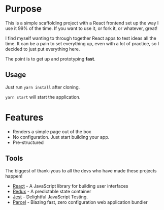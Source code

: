 # Purpose

This is a simple scaffolding project with a React frontend set up the way I use it 99% of the time. If you want to use it, or fork it, or whatever, great!

I find myself wanting to through together React apps to test ideas all the time. It can be a pain to set everything up, even with a lot of practice, so I decided to just put everything here.

The point is to get up and prototyping **fast**.

## Usage

Just run `yarn install` after cloning.

`yarn start` will start the application.

# Features

-   Renders a simple page out of the box
-   No configuration. Just start building your app.
-   Pre-structured

## Tools

The biggest of thank-yous to all the devs who have made these projects happen!

-   [React](https://github.com/facebook/react/) - A JavaScript library for building user interfaces
-   [Redux](https://github.com/reduxjs/redux) - A predictable state container
-   [Jest](https://github.com/facebook/jest) - Delightful JavaScript Testing.
-   [Parcel](https://github.com/parcel-bundler/parcel) - Blazing fast, zero configuration web application bundler
